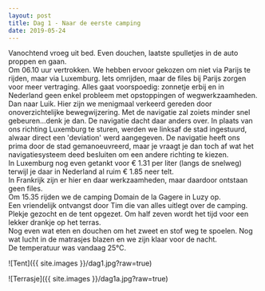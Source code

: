 ```yaml
---
layout: post
title: Dag 1 - Naar de eerste camping
date: 2019-05-24
---
```

Vanochtend vroeg uit bed. Even douchen, laatste spulletjes in de auto proppen en gaan.  
Om 06.10 uur vertrokken. We hebben ervoor gekozen om niet via Parijs te rijden, maar via Luxemburg. Iets omrijden, maar de files bij Parijs zorgen voor meer vertraging. Alles gaat voorspoedig: zonnetje erbij en in Nederland geen enkel probleem met opstoppingen of wegwerkzaamheden. Dan naar Luik. Hier zijn we menigmaal verkeerd gereden door onoverzichtelijke bewegwijzering. Met de navigatie zal zoiets minder snel gebeuren...denk je dan. De navigatie dacht daar anders over. In plaats van ons richting Luxemburg te sturen, werden we linksaf de stad ingestuurd, alwaar direct een 'deviation' werd aangegeven. De navigatie heeft ons prima door de stad gemanoeuvreerd, maar je vraagt je dan toch af wat het navigatiesysteem deed besluiten om een andere richting te kiezen.  
In Luxemburg nog even getankt voor € 1.31 per liter (langs de snelweg) terwijl je daar in Nederland al ruim € 1.85 neer telt.  
In Frankrijk zijn er hier en daar werkzaamheden, maar daardoor ontstaan geen files.  
Om 15.35 rijden we de camping Domain de la Gagere in Luzy op.   
Een vriendelijk ontvangst door Tim die van alles uitlegt over de camping. Plekje gezocht en de tent opgezet. Om half zeven wordt het tijd voor een lekker drankje op het terras.  
Nog even wat eten en douchen om het zweet en stof weg te spoelen. Nog wat lucht in de matrasjes blazen en we zijn klaar voor de nacht.  
De temperatuur was vandaag 25°C.  


![Tent]({{ site.images }}/dag1.jpg?raw=true)  


![Terrasje]({{ site.images }}/dag1a.jpg?raw=true)